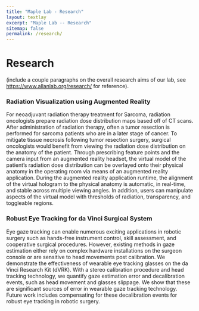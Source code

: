 ```yaml
---
title: "Maple Lab - Research"
layout: textlay
excerpt: "Maple Lab -- Research"
sitemap: false
permalink: /research/
---
```


# Research

(include a couple paragraphs on the overall research aims of our lab, see https://www.allanlab.org/research/ for reference). 

### Radiation Visualization using Augmented Reality

For neoadjuvant radiation therapy treatment for Sarcoma, radiation oncologists prepare radiation dose distribution maps based off of CT scans. After administration of radiation therapy, often a tumor resection is performed for sarcoma patients who are in a later stage of cancer. To mitigate tissue necrosis following tumor resection surgery, surgical oncologists would benefit from viewing the radiation dose distribution on the anatomy of the patient. Through prescribing feature points and the camera input from an augmented reality headset, the virtual model of the patient’s radiation dose distribution can be overlayed onto their physical anatomy in the operating room via means of an augmented reality application. During the augmented reality application runtime, the alignment of the virtual hologram to the physical anatomy is automatic, in real-time, and stable across multiple viewing angles. In addition, users can manipulate aspects of the virtual model with thresholds of radiation, transparency, and toggleable regions.

### Robust Eye Tracking for da Vinci Surgical System

Eye gaze tracking can enable numerous exciting applications in robotic surgery such as hands-free instrument control, skill assessment, and cooperative surgical procedures. However, existing methods in gaze estimation either rely on complex hardware installations on the surgeon console or are sensitive to head movements post calibration. We demonstrate the effectiveness of wearable eye tracking glasses on the da Vinci Research Kit (dVRK). With a stereo calibration procedure and head tracking technology, we quantify gaze estimation error and decalibration events, such as head movement and glasses slippage. We show that these are significant sources of error in wearable gaze tracking technology. Future work includes compensating for these decalibration events for robust eye tracking in robotic surgery. 

